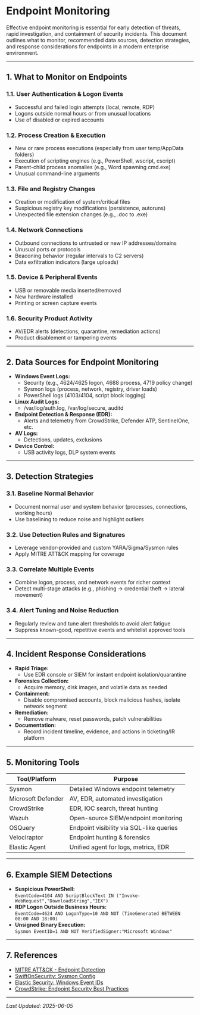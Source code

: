 # Endpoint Monitoring

Effective endpoint monitoring is essential for early detection of threats, rapid investigation, and containment of security incidents. This document outlines what to monitor, recommended data sources, detection strategies, and response considerations for endpoints in a modern enterprise environment.

---

## 1. What to Monitor on Endpoints

### 1.1. User Authentication & Logon Events
- Successful and failed login attempts (local, remote, RDP)
- Logons outside normal hours or from unusual locations
- Use of disabled or expired accounts

### 1.2. Process Creation & Execution
- New or rare process executions (especially from user temp/AppData folders)
- Execution of scripting engines (e.g., PowerShell, wscript, cscript)
- Parent-child process anomalies (e.g., Word spawning cmd.exe)
- Unusual command-line arguments

### 1.3. File and Registry Changes
- Creation or modification of system/critical files
- Suspicious registry key modifications (persistence, autoruns)
- Unexpected file extension changes (e.g., .doc to .exe)

### 1.4. Network Connections
- Outbound connections to untrusted or new IP addresses/domains
- Unusual ports or protocols
- Beaconing behavior (regular intervals to C2 servers)
- Data exfiltration indicators (large uploads)

### 1.5. Device & Peripheral Events
- USB or removable media inserted/removed
- New hardware installed
- Printing or screen capture events

### 1.6. Security Product Activity
- AV/EDR alerts (detections, quarantine, remediation actions)
- Product disablement or tampering events

---

## 2. Data Sources for Endpoint Monitoring

- **Windows Event Logs:**  
  - Security (e.g., 4624/4625 logon, 4688 process, 4719 policy change)
  - Sysmon logs (process, network, registry, driver loads)
  - PowerShell logs (4103/4104, script block logging)
- **Linux Audit Logs:**  
  - /var/log/auth.log, /var/log/secure, auditd
- **Endpoint Detection & Response (EDR):**  
  - Alerts and telemetry from CrowdStrike, Defender ATP, SentinelOne, etc.
- **AV Logs:**  
  - Detections, updates, exclusions
- **Device Control:**  
  - USB activity logs, DLP system events

---

## 3. Detection Strategies

### 3.1. Baseline Normal Behavior
- Document normal user and system behavior (processes, connections, working hours)
- Use baselining to reduce noise and highlight outliers

### 3.2. Use Detection Rules and Signatures
- Leverage vendor-provided and custom YARA/Sigma/Sysmon rules
- Apply MITRE ATT&CK mapping for coverage

### 3.3. Correlate Multiple Events
- Combine logon, process, and network events for richer context
- Detect multi-stage attacks (e.g., phishing -> credential theft -> lateral movement)

### 3.4. Alert Tuning and Noise Reduction
- Regularly review and tune alert thresholds to avoid alert fatigue
- Suppress known-good, repetitive events and whitelist approved tools

---

## 4. Incident Response Considerations

- **Rapid Triage:**  
  - Use EDR console or SIEM for instant endpoint isolation/quarantine
- **Forensics Collection:**  
  - Acquire memory, disk images, and volatile data as needed
- **Containment:**  
  - Disable compromised accounts, block malicious hashes, isolate network segment
- **Remediation:**  
  - Remove malware, reset passwords, patch vulnerabilities
- **Documentation:**  
  - Record incident timeline, evidence, and actions in ticketing/IR platform

---

## 5. Monitoring Tools

| Tool/Platform      | Purpose                                |
|--------------------|----------------------------------------|
| Sysmon            | Detailed Windows endpoint telemetry     |
| Microsoft Defender| AV, EDR, automated investigation        |
| CrowdStrike       | EDR, IOC search, threat hunting         |
| Wazuh             | Open-source SIEM/endpoint monitoring    |
| OSQuery           | Endpoint visibility via SQL-like queries|
| Velociraptor      | Endpoint hunting & forensics            |
| Elastic Agent     | Unified agent for logs, metrics, EDR    |

---

## 6. Example SIEM Detections

- **Suspicious PowerShell:**  
  `EventCode=4104 AND ScriptBlockText IN ("Invoke-WebRequest","DownloadString","IEX")`
- **RDP Logon Outside Business Hours:**  
  `EventCode=4624 AND LogonType=10 AND NOT (TimeGenerated BETWEEN 08:00 AND 18:00)`
- **Unsigned Binary Execution:**  
  `Sysmon EventID=1 AND NOT VerifiedSigner:"Microsoft Windows"`

---

## 7. References

- [MITRE ATT&CK - Endpoint Detection](https://attack.mitre.org/)
- [SwiftOnSecurity: Sysmon Config](https://github.com/SwiftOnSecurity/sysmon-config)
- [Elastic Security: Windows Event IDs](https://www.elastic.co/guide/en/security/current/windows-event-ids.html)
- [CrowdStrike: Endpoint Security Best Practices](https://www.crowdstrike.com/cybersecurity-101/endpoint-security/)

---

*Last Updated: 2025-06-05*

